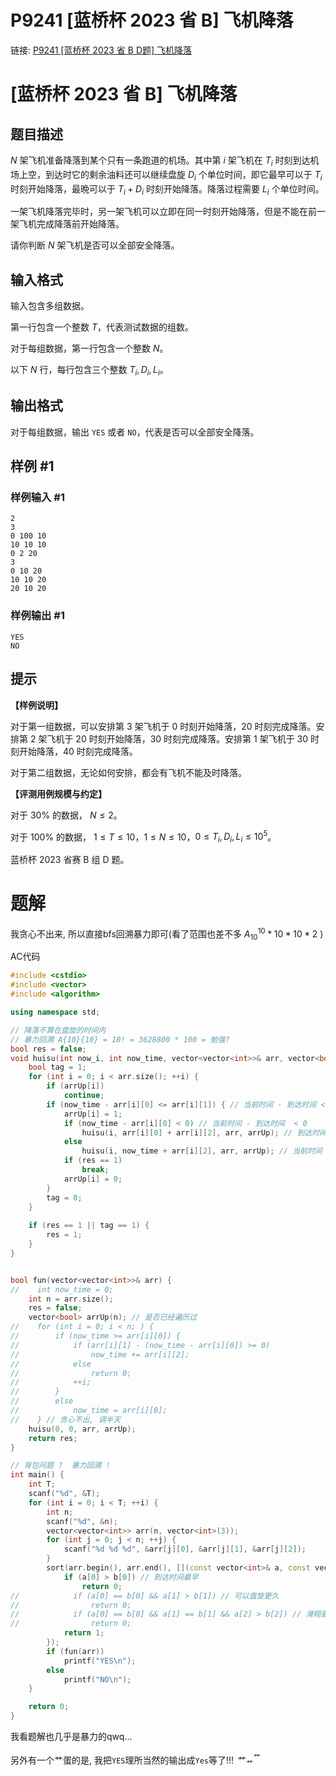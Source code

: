 # P9241 [蓝桥杯 2023 省 B] 飞机降落
链接: [P9241 [蓝桥杯 2023 省 B D题] 飞机降落](https://www.luogu.com.cn/problem/P9241)

# [蓝桥杯 2023 省 B] 飞机降落

## 题目描述

$N$ 架飞机准备降落到某个只有一条跑道的机场。其中第 $i$ 架飞机在 $T_{i}$ 时刻到达机场上空，到达时它的剩余油料还可以继续盘旋 $D_{i}$ 个单位时间，即它最早可以于 $T_{i}$ 时刻开始降落，最晩可以于 $T_{i}+D_{i}$ 时刻开始降落。降落过程需要 $L_{i}$ 个单位时间。

一架飞机降落完毕时，另一架飞机可以立即在同一时刻开始降落，但是不能在前一架飞机完成降落前开始降落。

请你判断 $N$ 架飞机是否可以全部安全降落。

## 输入格式

输入包含多组数据。

第一行包含一个整数 $T$，代表测试数据的组数。

对于每组数据，第一行包含一个整数 $N$。

以下 $N$ 行，每行包含三个整数 $T_{i},D_{i},L_{i}$。

## 输出格式

对于每组数据，输出 `YES` 或者 `NO`，代表是否可以全部安全降落。

## 样例 #1

### 样例输入 #1

```
2
3
0 100 10
10 10 10
0 2 20
3
0 10 20
10 10 20
20 10 20
```

### 样例输出 #1

```
YES
NO
```

## 提示

**【样例说明】**

对于第一组数据，可以安排第 3 架飞机于 0 时刻开始降落，20 时刻完成降落。安排第 2 架飞机于 20 时刻开始降落，30 时刻完成降落。安排第 1 架飞机于 30 时刻开始降落，40 时刻完成降落。

对于第二组数据，无论如何安排，都会有飞机不能及时降落。

**【评测用例规模与约定】**

对于 $30 \%$ 的数据， $N \leq 2$。

对于 $100 \%$ 的数据， $1 \leq T \leq 10$，$1 \leq N \leq 10$，$0 \leq T_{i},D_{i},L_{i} \leq 10^{5}$。 

蓝桥杯 2023 省赛 B 组 D 题。

# 题解
我贪心不出来, 所以直接bfs回溯暴力即可(看了范围也差不多 $A_{10}^{10} * 10 * 10 * 2$ )

AC代码
```C++
#include <cstdio>
#include <vector>
#include <algorithm>

using namespace std;

// 降落不算在盘旋的时间内 
// 暴力回溯 A{10}{10} = 10! = 3628800 * 100 = 勉强? 
bool res = false;
void huisu(int now_i, int now_time, vector<vector<int>>& arr, vector<bool>& arrUp) {
    bool tag = 1;
    for (int i = 0; i < arr.size(); ++i) {
        if (arrUp[i])
            continue;
        if (now_time - arr[i][0] <= arr[i][1]) { // 当前时间 - 到达时间 <= 盘旋时间 
            arrUp[i] = 1;
            if (now_time - arr[i][0] < 0) // 当前时间 - 到达时间  < 0
                huisu(i, arr[i][0] + arr[i][2], arr, arrUp); // 到达时间 + 降落时间 
            else
                huisu(i, now_time + arr[i][2], arr, arrUp); // 当前时间 + 降落时间 
            if (res == 1)
                break;
            arrUp[i] = 0;
        }
        tag = 0;
    }
    
    if (res == 1 || tag == 1) {
        res = 1;
    }
}


bool fun(vector<vector<int>>& arr) {
//    int now_time = 0;
    int n = arr.size();
    res = false;
    vector<bool> arrUp(n); // 是否已经遍历过 
//    for (int i = 0; i < n; ) {
//        if (now_time >= arr[i][0]) {
//            if (arr[i][1] - (now_time - arr[i][0]) >= 0)
//                now_time += arr[i][2];
//            else
//                return 0;
//            ++i;
//        }
//        else
//            now_time = arr[i][0];
//    } // 贪心不出, 调半天
    huisu(0, 0, arr, arrUp);
    return res;
}

// 背包问题 ?  暴力回溯 ! 
int main() {
    int T;
    scanf("%d", &T);
    for (int i = 0; i < T; ++i) {
        int n;
        scanf("%d", &n);
        vector<vector<int>> arr(n, vector<int>(3));
        for (int j = 0; j < n; ++j) {
            scanf("%d %d %d", &arr[j][0], &arr[j][1], &arr[j][2]);
        }
        sort(arr.begin(), arr.end(), [](const vector<int>& a, const vector<int>& b){
            if (a[0] > b[0]) // 到达时间最早 
                return 0;
//            if (a[0] == b[0] && a[1] > b[1]) // 可以盘旋更久
//                return 0;
//            if (a[0] == b[0] && a[1] == b[1] && a[2] > b[2]) // 滑翔更快 
//                return 0;
            return 1;
        });
        if (fun(arr))
            printf("YES\n");
        else
            printf("NO\n");
    }

    return 0;
}
```

我看题解也几乎是暴力的qwq...

另外有一个艹蛋的是, 我把`YES`理所当然的输出成`Yes`等了!!! $艹^艹_艹$